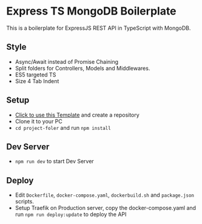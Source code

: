 # Express TS MongoDB Boilerplate

This is a boilerplate for ExpressJS REST API in TypeScript with MongoDB.

## Style

- Async/Await instead of Promise Chaining
- Split folders for Controllers, Models and Middlewares.
- ES5 targeted TS
- Size 4 Tab Indent

## Setup

- [Click to use this Template](https://github.com/RohithCIS/express-typescript-mongodb-graphql-boilerplate/generate) and create a repository
- Clone it to your PC
- `cd project-foler` and run `npm install`

## Dev Server
- `npm run dev` to start Dev Server

## Deploy

- Edit `Dockerfile`, `docker-compose.yaml`, `dockerbuild.sh` and `package.json` scripts.
- Setup Traefik on Production server, copy the docker-compose.yaml and run `npm run deploy:update` to deploy the API